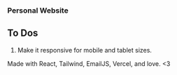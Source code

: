 ### Personal Website

## To Dos
1. Make it responsive for mobile and tablet sizes.

Made with React, Tailwind, EmailJS, Vercel, and love. <3
